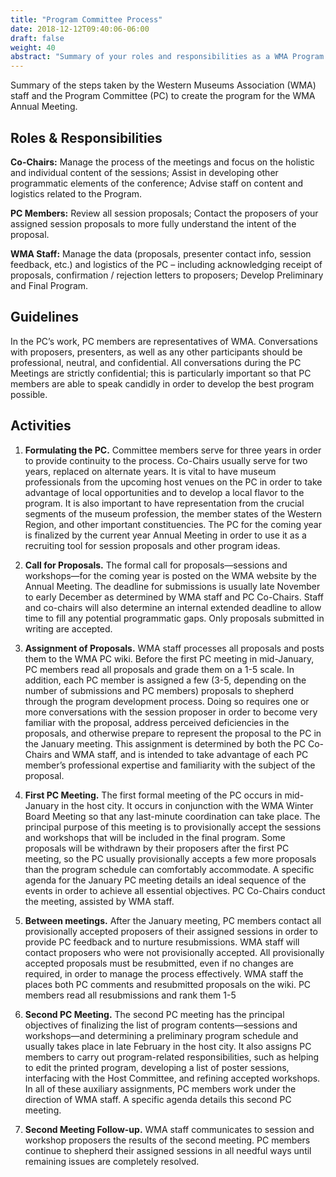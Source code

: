 ```yaml
---
title: "Program Committee Process"
date: 2018-12-12T09:40:06-06:00
draft: false
weight: 40
abstract: "Summary of your roles and responsibilities as a WMA Program Committee member."
---
```


Summary of the steps taken by the Western Museums Association (WMA) staff and the Program Committee (PC) to create the program for the WMA Annual Meeting.

## Roles & Responsibilities
__Co-Chairs:__ Manage the process of the meetings and focus on the holistic and individual content of the sessions; Assist in developing other programmatic elements of the conference; Advise staff on content and logistics related to the Program.

__PC Members:__ Review all session proposals; Contact the proposers of your assigned session proposals to more fully understand the intent of the proposal.

__WMA Staff:__ Manage the data (proposals, presenter contact info, session feedback, etc.) and logistics of the PC – including acknowledging receipt of proposals, confirmation / rejection letters to proposers; Develop Preliminary and Final Program.

## Guidelines
In the PC’s work, PC members are representatives of WMA. Conversations with proposers, presenters, as well as any other participants should be professional, neutral, and confidential. All conversations during the PC Meetings are strictly confidential; this is particularly important so that PC members are able to speak candidly in order to develop the best program possible.

## Activities
1. __Formulating the PC.__ Committee members serve for three years in order to provide continuity to the process. Co-Chairs usually serve for two years, replaced on alternate years. It is vital to have museum professionals from the upcoming host venues on the PC in order to take advantage of local opportunities and to develop a local flavor to the program. It is also important to have representation from the crucial segments of the museum profession, the member states of the Western Region, and other important constituencies. The PC for the coming year is finalized by the current year Annual Meeting in order to use it as a recruiting tool for session proposals and other program ideas.

2.	__Call for Proposals.__ The formal call for proposals—sessions and workshops—for the coming year is posted on the WMA website by the Annual Meeting. The deadline for submissions is usually late November to early December as determined by WMA staff and PC Co-Chairs. Staff and co-chairs will also determine an internal extended deadline to allow time to fill any potential programmatic gaps. Only proposals submitted in writing are accepted.

3.	__Assignment of Proposals.__ WMA staff processes all proposals and posts them to the WMA PC wiki. Before the first PC meeting in mid-January, PC members read all proposals and grade them on a 1-5 scale. In addition, each PC member is assigned a few (3-5, depending on the number of submissions and PC members) proposals to shepherd through the program development process. Doing so requires one or more conversations with the session proposer in order to become very familiar with the proposal, address perceived deficiencies in the proposals, and otherwise prepare to represent the proposal to the PC in the January meeting. This assignment is determined by both the PC Co-Chairs and WMA staff, and is intended to take advantage of each PC member’s professional expertise and familiarity with the subject of the proposal.

4.	__First PC Meeting.__ The first formal meeting of the PC occurs in mid-January in the host city. It occurs in conjunction with the WMA Winter Board Meeting so that any last-minute coordination can take place. The principal purpose of this meeting is to provisionally accept the sessions and workshops that will be included in the final program. Some proposals will be withdrawn by their proposers after the first PC meeting, so the PC usually provisionally accepts a few more proposals than the program schedule can comfortably accommodate. A specific agenda for the January PC meeting details an ideal sequence of the events in order to achieve all essential objectives. PC Co-Chairs conduct the meeting, assisted by WMA staff.

5.	__Between meetings.__ After the January meeting, PC members contact all provisionally accepted proposers of their assigned sessions in order to provide PC feedback and to nurture resubmissions. WMA staff will contact proposers who were not provisionally accepted. All provisionally accepted proposals must be resubmitted, even if no changes are required, in order to manage the process effectively. WMA staff the places both PC comments and resubmitted proposals on the wiki. PC members read all resubmissions and rank them 1-5

6.	__Second PC Meeting.__ The second PC meeting has the principal objectives of finalizing the list of program contents—sessions and workshops—and determining a preliminary program schedule and usually takes place in late February in the host city. It also assigns PC members to carry out program-related responsibilities, such as helping to edit the printed program, developing a list of poster sessions, interfacing with the Host Committee, and refining accepted workshops. In all of these auxiliary assignments, PC members work under the direction of WMA staff. A specific agenda details this second PC meeting.

7.	__Second Meeting Follow-up.__ WMA staff communicates to session and workshop proposers the results of the second meeting. PC members continue to shepherd their assigned sessions in all needful ways until remaining issues are completely resolved.
